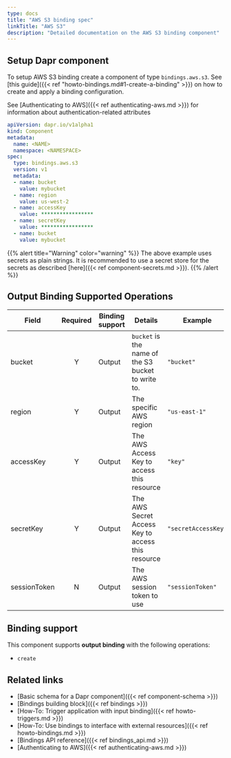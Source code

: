 ```yaml
---
type: docs
title: "AWS S3 binding spec"
linkTitle: "AWS S3"
description: "Detailed documentation on the AWS S3 binding component"
---
```


## Setup Dapr component

To setup AWS S3 binding create a component of type `bindings.aws.s3`. See [this guide]({{< ref "howto-bindings.md#1-create-a-binding" >}}) on how to create and apply a binding configuration.

See [Authenticating to AWS]({{< ref authenticating-aws.md >}}) for information about authentication-related attributes

```yaml
apiVersion: dapr.io/v1alpha1
kind: Component
metadata:
  name: <NAME>
  namespace: <NAMESPACE>
spec:
  type: bindings.aws.s3
  version: v1
  metadata:
  - name: bucket
    value: mybucket
  - name: region
    value: us-west-2
  - name: accessKey
    value: *****************
  - name: secretKey
    value: *****************
  - name: bucket
    value: mybucket
```

{{% alert title="Warning" color="warning" %}}
The above example uses secrets as plain strings. It is recommended to use a secret store for the secrets as described [here]({{< ref component-secrets.md >}}).
{{% /alert %}}

## Output Binding Supported Operations

| Field        | Required | Binding support | Details                                            | Example             |
| ------------ |:--------:| --------------- | -------------------------------------------------- | ------------------- |
| bucket       |    Y     | Output          | `bucket` is the name of the S3 bucket to write to. | `"bucket"`          |
| region       |    Y     | Output          | The specific AWS region                            | `"us-east-1"`       |
| accessKey    |    Y     | Output          | The AWS Access Key to access this resource         | `"key"`             |
| secretKey    |    Y     | Output          | The AWS Secret Access Key to access this resource  | `"secretAccessKey"` |
| sessionToken |    N     | Output          | The AWS session token to use                       | `"sessionToken"`    |


## Binding support

This component supports **output binding** with the following operations:

- `create`

## Related links

- [Basic schema for a Dapr component]({{< ref component-schema >}})
- [Bindings building block]({{< ref bindings >}})
- [How-To: Trigger application with input binding]({{< ref howto-triggers.md >}})
- [How-To: Use bindings to interface with external resources]({{< ref howto-bindings.md >}})
- [Bindings API reference]({{< ref bindings_api.md >}})
- [Authenticating to AWS]({{< ref authenticating-aws.md >}})
